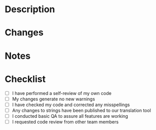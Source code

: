 # Description


# Changes


# Notes


# Checklist

- [ ] I have performed a self-review of my own code
- [ ] My changes generate no new warnings
- [ ] I have checked my code and corrected any misspellings
- [ ] Any changes to strings have been published to our translation tool
- [ ] I conducted basic QA to assure all features are working
- [ ] I requested code review from other team members
